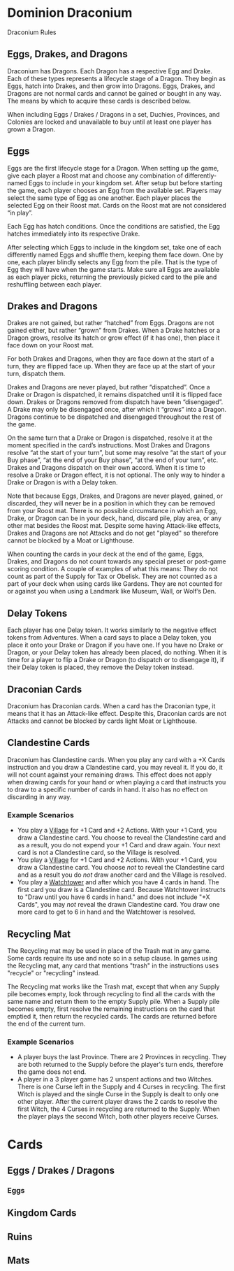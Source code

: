 # Dominion Draconium
Draconium Rules

## Eggs, Drakes, and Dragons
Draconium has Dragons. Each Dragon has a respective Egg and Drake. Each of these types represents a lifecycle stage of a Dragon. They begin as Eggs, hatch into Drakes, and then grow into Dragons. Eggs, Drakes, and Dragons are not normal cards and cannot be gained or bought in any way. The means by which to acquire these cards is described below.

When including Eggs / Drakes / Dragons in a set, Duchies, Provinces, and Colonies are locked and unavailable to buy until at least one player has grown a Dragon.

## Eggs
Eggs are the first lifecycle stage for a Dragon. When setting up the game, give each player a Roost mat and choose any combination of differently-named Eggs to include in your kingdom set. After setup but before starting the game, each player chooses an Egg from the available set. Players may select the same type of Egg as one another. Each player places the selected Egg on their Roost mat. Cards on the Roost mat are not considered “in play”.

Each Egg has hatch conditions. Once the conditions are satisfied, the Egg hatches immediately into its respective Drake.

After selecting which Eggs to include in the kingdom set, take one of each differently named Eggs and shuffle them, keeping them face down. One by one, each player blindly selects any Egg from the pile. That is the type of Egg they will have when the game starts. Make sure all Eggs are available as each player picks, returning the previously picked card to the pile and reshuffling between each player.

## Drakes and Dragons
Drakes are not gained, but rather “hatched” from Eggs. Dragons are not gained either, but rather “grown” from Drakes. When a Drake hatches or a Dragon grows, resolve its hatch or grow effect (if it has one), then place it face down on your Roost mat. 

For both Drakes and Dragons, when they are face down at the start of a turn, they are flipped face up. When they are face up at the start of your turn, dispatch them.

Drakes and Dragons are never played, but rather “dispatched”. Once a Drake or Dragon is dispatched, it remains dispatched until it is flipped face down. Drakes or Dragons removed from dispatch have been “disengaged”. A Drake may only be disengaged once, after which it “grows” into a Dragon. Dragons continue to be dispatched and disengaged throughout the rest of the game.

On the same turn that a Drake or Dragon is dispatched, resolve it at the moment specified in the card’s instructions. Most Drakes and Dragons resolve “at the start of your turn”, but some may resolve “at the start of your Buy phase”, “at the end of your Buy phase”, “at the end of your turn”, etc. Drakes and Dragons dispatch on their own accord. When it is time to resolve a Drake or Dragon effect, it is not optional. The only way to hinder a Drake or Dragon is with a Delay token.

Note that because Eggs, Drakes, and Dragons are never played, gained, or discarded, they will never be in a position in which they can be removed from your Roost mat. There is no possible circumstance in which an Egg, Drake, or Dragon can be in your deck, hand, discard pile, play area, or any other mat besides the Roost mat. Despite some having Attack-like effects, Drakes and Dragons are not Attacks and do not get "played" so therefore cannot be blocked by a Moat or Lighthouse.

When counting the cards in your deck at the end of the game, Eggs, Drakes, and Dragons do not count towards any special preset or post-game scoring condition. A couple of examples of what this means:
They do not count as part of the Supply for Tax or Obelisk.
They are not counted as a part of your deck when using cards like Gardens. 
They are not counted for or against you when using a Landmark like Museum, Wall, or Wolf’s Den.

## Delay Tokens
Each player has one Delay token. It works similarly to the negative effect tokens from Adventures. When a card says to place a Delay token, you place it onto your Drake or Dragon if you have one. If you have no Drake or Dragon, or your Delay token has already been placed, do nothing. When it is time for a player to flip a Drake or Dragon (to dispatch or to disengage it), if their Delay token is placed, they remove the Delay token instead.

## Draconian Cards
Draconium has Draconian cards. When a card has the Draconian type, it means that it has an Attack-like effect. Despite this, Draconian cards are not Attacks and cannot be blocked by cards light Moat or Lighthouse.

## Clandestine Cards
Draconium has Clandestine cards. When you play any card with a +X Cards instruction and you draw a Clandestine card, you may reveal it. If you do, it will not count against your remaining draws. This effect does not apply when drawing cards for your hand or when playing a card that instructs you to draw to a specific number of cards in hand. It also has no effect on discarding in any way.

### Example Scenarios
* You play a [Village](http://wiki.dominionstrategy.com/index.php/Village) for +1 Card and +2 Actions. With your +1 Card, you draw a Clandestine card. You choose to reveal the Clandestine card and as a result, you do not expend your +1 Card and draw again. Your next card is not a Clandestine card, so the Village is resolved.
* You play a [Village](http://wiki.dominionstrategy.com/index.php/Village) for +1 Card and +2 Actions. With your +1 Card, you draw a Clandestine card. You choose _not_ to reveal the Clandestine card and as a result you do _not_ draw another card and the Village is resolved.
* You play a [Watchtower](http://wiki.dominionstrategy.com/index.php/Watchtower) and after which you have 4 cards in hand. The first card you draw is a Clandestine card. Because Watchtower instructs to "Draw until you have 6 cards in hand." and does not include "+X Cards", you may _not_ reveal the drawn Clandestine card. You draw one more card to get to 6 in hand and the Watchtower is resolved.

## Recycling Mat
The Recycling mat may be used in place of the Trash mat in any game. Some cards require its use and note so in a setup clause. In games using the Recycling mat, any card that mentions "trash" in the instructions uses "recycle" or "recycling" instead.

The Recycling mat works like the Trash mat, except that when any Supply pile becomes empty, look through recycling to find all the cards with the same name and return them to the empty Supply pile. When a Supply pile becomes empty, first resolve the remaining instructions on the card that emptied it, then return the recycled cards. The cards are returned before the end of the current turn.

### Example Scenarios

* A player buys the last Province. There are 2 Provinces in recycling. They are both returned to the Supply before the player's turn ends, therefore the game does not end.
* A player in a 3 player game has 2 unspent actions and two Witches. There is one Curse left in the Supply and 4 Curses in recycling. The first Witch is played and the single Curse in the Supply is dealt to only one other player. After the current player draws the 2 cards to resolve the first Witch, the 4 Curses in recycling are returned to the Supply. When the player plays the second Witch, both other players receive Curses.

# Cards
## Eggs / Drakes / Dragons
### Eggs

## Kingdom Cards
## Ruins
## Mats
